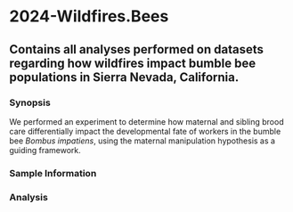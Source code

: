 # 2024-Wildfires.Bees

## Contains all analyses performed on datasets regarding how wildfires impact bumble bee populations in Sierra Nevada, California.

### Synopsis

We performed an experiment to determine how maternal and sibling brood care differentially impact the developmental fate of workers in the bumble bee *Bombus impatiens*, using the maternal manipulation hypothesis as a guiding framework.

### Sample Information


### Analysis

